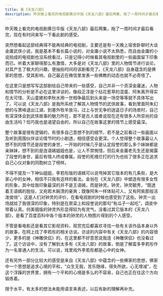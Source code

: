 ```yaml
---
title: 看《天龙八部》
description: 昨天晚上看完的电视剧黄日华版《天龙八部》最后两集，拖了一周时间才最后看完，现在有时间来写一下看此剧的感受。
---
```


昨天晚上看完的电视剧黄日华版《天龙八部》最后两集，拖了一周时间才最后看完，现在有时间来写一下看此剧的感受。

突然想看起这部经典得不能再经典的电视剧，主要还是有一天晚上宿舍卧聊时大谈金庸武侠小说，我是基本不看长篇小说的，对金庸小说不太熟悉，而且由金庸的小说拍成的电视剧也没系统看过，只是记得小时候看其电视剧里的一些画面留下印象而已。听着大家聊得那么有激情，大多是对《天龙八部》里的人物情节进行谈论，对其产生了极大的兴趣，便抽些时间将该剧看完了。《天龙八部》自身蕴含的是佛家的思想，受其影响，自己最近在微信里发表一些佛教的动态也就不必奇怪了。

在这里只是想写写这部剧给自己带来的一些感受，自己并非一个资深金庸迷，人物和情节的分析是不必在这里详谈的，像段正淳是个拈花惹草的混蛋、阿朱离开得实在太可惜、天山童姥和李秋水用一世相争最后到头来是一场空等等就不具体写出了。可以说《天龙八部》是我所系统了解其人物情节的武侠故事，看到里面阿朱幻想的与萧峰退出江湖，到塞外牧羊放马，过上与世无争的逍遥日子的场景时，自己有深深体会到武侠故事的魅力所在，那不是古人或者说现在还有很多人所崇尚的自由生活吗？恰巧我也是渴望自由的，所以自己在故事这里的情节上感受最深。

整个故事是很有逻辑的，有很多自己意想不到的细节，若不是之前看过一些画面以及听到周围伙伴谈论情节时的小剧透，相信感受会更深。个人觉得整个故事最让人想不到的情节还是段誉的身世，一开始的时候几乎是认定段誉的那么多个妹妹都是亲妹妹，想不到的是连语嫣姐姐也是，让人不禁惋惜，但后来金庸老先生还是揭露了段誉的身世，最后有情人终成眷属。段誉的死缠烂打的行为也给了很多正在追求自己心仪对象的同胞树立了榜样。

不得不提及一下神仙姐姐，李若彤版的语嫣可以说甩掉其它版本的有几条街，是大家心中的女神，相信不只我有这样的看法。金翁在《天龙八部》中塑造有很多女性的形象，其中给我印象最深的并不是王语嫣，而是钟灵。钟灵，钟灵毓秀，“既透着王语嫣的脱俗，又宛若木婉清的豪爽；既像阿朱一样体贴可人，又有阿紫那般活泼俊俏”，这是人们对钟灵的评价，在看电视剧的时候也感受到了这些。钟灵一出场就给了我很深的印象，特别是在房梁上和段誉说的那句“有瓜子一起吃”，调皮中带着认真。何美钿版的钟灵外形显得较为有灵气，没看过其它版本的《天龙八部》，是看了百度百科中各个版本的钟灵的人物图片得到的个人感受。

不管是看电影还是看其它影视资料，观赏完后都喜欢寻找一些有关该作品本身以外的故事，在网上找了李若彤的相关访谈。访谈的内容中有关《天龙八部》的内容很少，更多的是《神雕侠侣》的，在这里都不好意思说我连《神雕侠侣》也没看过了。这个访谈中，没有了解到太多有《天龙八部》的故事，倒是了解蛮多李若彤作为一名普通人的生活。可以说，戏里戏外李若彤都是心中的女神。

还有另外一部分比较大的感受是来自《天龙八部》中蕴含的一些佛家的思想，佛家中一个思想是追求心境的平和，“众生无我，苦乐随缘，得失所欲，心无增减”，在这个浮躁的世界里，拥有一个平和的心境是多么的不容易，自己也正在往这个方向锻炼着。

限于水平，有太多的想法未能用语言来表述，以后有新的理解再补充。
